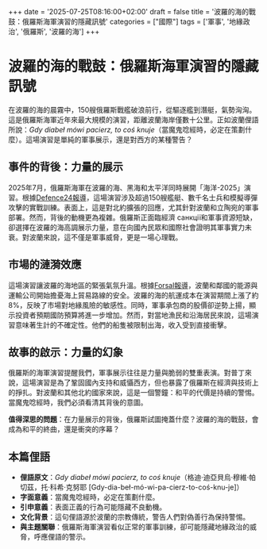 +++
date = '2025-07-25T08:16:00+02:00'
draft = false
title = '波羅的海的戰鼓：俄羅斯海軍演習的隱藏訊號'
categories = ["國際"]
tags = ['軍事', '地緣政治', '俄羅斯', '波羅的海']
+++

# 波羅的海的戰鼓：俄羅斯海軍演習的隱藏訊號

在波羅的海的晨霧中，150艘俄羅斯戰艦破浪前行，從驅逐艦到潛艇，氣勢洶洶。這是俄羅斯海軍近年來最大規模的演習，距離波蘭海岸僅數十公里。正如波蘭俚語所說：*Gdy diabeł mówi pacierz, to coś knuje*（當魔鬼唸經時，必定在策劃什麼）。這場演習是單純的軍事展示，還是對西方的某種警告？

## 事件的背後：力量的展示

2025年7月，俄羅斯海軍在波羅的海、黑海和太平洋同時展開「海洋-2025」演習。根據[Defence24報導](https://www.google.com/url?sa=E&q=https://defence24.pl/polityka-obronna/najwieksze-cwiczenia-rosyjskiej-floty-przy-granicy-polski)，這場演習涉及超過150艘艦艇、數千名士兵和模擬導彈攻擊的實戰訓練。表面上，這是對北約擴張的回應，尤其針對波蘭和立陶宛的軍事部署。然而，背後的動機更為複雜。俄羅斯正面臨經濟 санкції和軍事資源短缺，卻選擇在波羅的海高調展示力量，意在向國內民眾和國際社會證明其軍事實力未衰。對波蘭來說，這不僅是軍事威脅，更是一場心理戰。

## 市場的漣漪效應

這場演習讓波羅的海地區的緊張氣氛升溫。根據[Forsal報導](https://www.google.com/url?sa=E&q=https://forsal.pl/swiat/rosja/artykuly/9846949,lipcowa-burza-od-baltyku-po-kamczatke-wyplynelo-ponad-150-okretow-r.html)，波蘭和鄰國的能源與運輸公司開始擔憂海上貿易路線的安全。波羅的海的航運成本在演習期間上漲了約8%，反映了市場對地緣風險的敏感性。同時，軍事承包商的股價卻逆勢上揚，顯示投資者預期國防預算將進一步增加。然而，對當地漁民和沿海居民來說，這場演習意味著生計的不確定性。他們的船隻被限制出海，收入受到直接衝擊。

## 故事的啟示：力量的幻象

俄羅斯的海軍演習提醒我們，軍事展示往往是力量與脆弱的雙重表演。對普丁來說，這場演習是為了鞏固國內支持和威懾西方，但也暴露了俄羅斯在經濟與技術上的掙扎。對波蘭和其他北約國家來說，這是一個警鐘：和平的代價是持續的警惕。當魔鬼唸經時，我們必須看清其背後的意圖。

**值得深思的問題**：在力量展示的背後，俄羅斯試圖掩蓋什麼？波羅的海的戰鼓，會成為和平的終曲，還是衝突的序幕？

## 本篇俚語

- **俚語原文**：*Gdy diabeł mówi pacierz, to coś knuje*（格迪·迪亞貝烏·穆維·帕切茲，托·科希·克努耶 [Gdy-dia-beł-mó-wi-pa-cierz-to-coś-knu-je]）  
- **字面意義**：當魔鬼唸經時，必定在策劃什麼。  
- **引申意義**：表面正義的行為可能隱藏不良動機。  
- **文化背景**：這句俚語源於波蘭的宗教傳統，警告人們對偽善行為保持警惕。  
- **與主題關聯**：俄羅斯海軍演習看似正常的軍事訓練，卻可能隱藏地緣政治的威脅，呼應俚語的警示。

